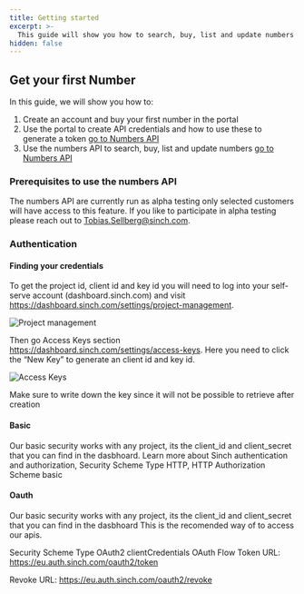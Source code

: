 ```yaml
---
title: Getting started
excerpt: >-
  This guide will show you how to search, buy, list and update numbers through the self-serve portal and in the same way also through the numbers API.
hidden: false
---
```


## Get your first Number

In this guide, we will show you how to:

1. Create an account and buy your first number in the portal
2. Use the portal to create API credentials and how to use these to generate a token [go to Numbers API](doc:numbers-using-the-numbers-api)
3. Use the numbers API to search, buy, list and update numbers [go to Numbers API](doc:numbers-using-the-numbers-api)

### Prerequisites to use the numbers API

The numbers API are currently run as alpha testing only selected customers will have access to this feature. If you like to participate in alpha testing please reach out to Tobias.Sellberg@sinch.com.


### Authentication

#### Finding your credentials

To get the project id, client id and key id you will need to log into your self-serve account (dashboard.sinch.com) and visit https://dashboard.sinch.com/settings/project-management.

![Project management](images/project_management.png)

Then go Access Keys section https://dashboard.sinch.com/settings/access-keys. Here you need to click the “New Key” to generate an client id and key id.

![Access Keys](images/access_keys.png)

Make sure to write down the key since it will not be possible to retrieve after creation

#### Basic

Our basic security works with any project, its the client_id and client_secret that you can find in the dasbhoard.
Learn more about Sinch authentication and authorization, Security Scheme Type HTTP, HTTP Authorization Scheme basic

#### Oauth

Our basic security works with any project, its the client_id and client_secret that you can find in the dasbhoard This is the recomended way of to access our apis.

Security Scheme Type OAuth2
clientCredentials OAuth Flow Token URL: https://eu.auth.sinch.com/oauth2/token

Revoke URL: https://eu.auth.sinch.com/oauth2/revoke


